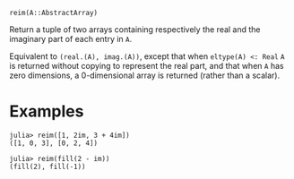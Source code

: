 ```
reim(A::AbstractArray)
```

Return a tuple of two arrays containing respectively the real and the imaginary part of each entry in `A`.

Equivalent to `(real.(A), imag.(A))`, except that when `eltype(A) <: Real` `A` is returned without copying to represent the real part, and that when `A` has zero dimensions, a 0-dimensional array is returned (rather than a scalar).

# Examples

```jldoctest
julia> reim([1, 2im, 3 + 4im])
([1, 0, 3], [0, 2, 4])

julia> reim(fill(2 - im))
(fill(2), fill(-1))
```
